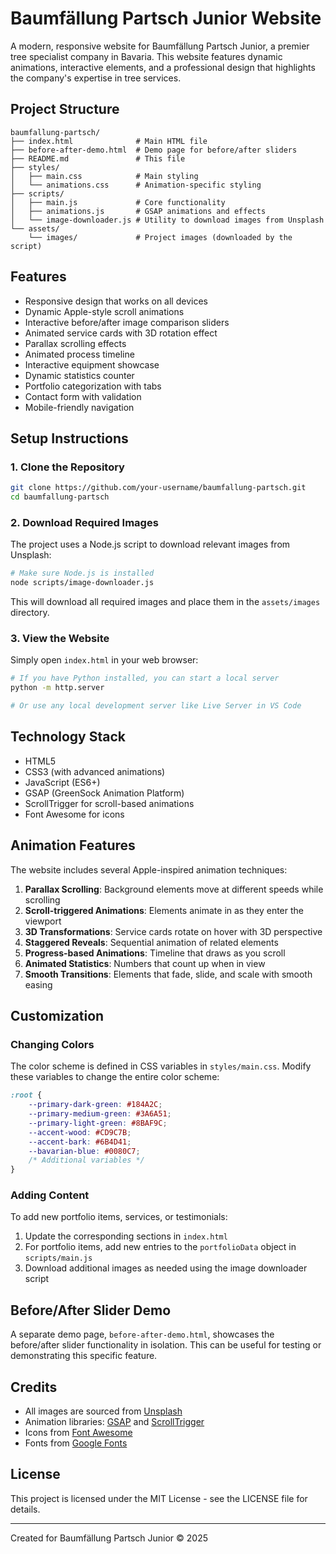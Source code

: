 # Baumfällung Partsch Junior Website

A modern, responsive website for Baumfällung Partsch Junior, a premier tree specialist company in Bavaria. This website features dynamic animations, interactive elements, and a professional design that highlights the company's expertise in tree services.

## Project Structure

```
baumfallung-partsch/
├── index.html              # Main HTML file
├── before-after-demo.html  # Demo page for before/after sliders
├── README.md               # This file
├── styles/
│   ├── main.css            # Main styling
│   └── animations.css      # Animation-specific styling
├── scripts/
│   ├── main.js             # Core functionality
│   ├── animations.js       # GSAP animations and effects
│   └── image-downloader.js # Utility to download images from Unsplash
└── assets/
    └── images/             # Project images (downloaded by the script)
```

## Features

- Responsive design that works on all devices
- Dynamic Apple-style scroll animations
- Interactive before/after image comparison sliders
- Animated service cards with 3D rotation effect
- Parallax scrolling effects
- Animated process timeline
- Interactive equipment showcase
- Dynamic statistics counter
- Portfolio categorization with tabs
- Contact form with validation
- Mobile-friendly navigation

## Setup Instructions

### 1. Clone the Repository

```bash
git clone https://github.com/your-username/baumfallung-partsch.git
cd baumfallung-partsch
```

### 2. Download Required Images

The project uses a Node.js script to download relevant images from Unsplash:

```bash
# Make sure Node.js is installed
node scripts/image-downloader.js
```

This will download all required images and place them in the `assets/images` directory.

### 3. View the Website

Simply open `index.html` in your web browser:

```bash
# If you have Python installed, you can start a local server
python -m http.server

# Or use any local development server like Live Server in VS Code
```

## Technology Stack

- HTML5
- CSS3 (with advanced animations)
- JavaScript (ES6+)
- GSAP (GreenSock Animation Platform)
- ScrollTrigger for scroll-based animations
- Font Awesome for icons

## Animation Features

The website includes several Apple-inspired animation techniques:

1. **Parallax Scrolling**: Background elements move at different speeds while scrolling
2. **Scroll-triggered Animations**: Elements animate in as they enter the viewport
3. **3D Transformations**: Service cards rotate on hover with 3D perspective
4. **Staggered Reveals**: Sequential animation of related elements
5. **Progress-based Animations**: Timeline that draws as you scroll
6. **Animated Statistics**: Numbers that count up when in view
7. **Smooth Transitions**: Elements that fade, slide, and scale with smooth easing

## Customization

### Changing Colors

The color scheme is defined in CSS variables in `styles/main.css`. Modify these variables to change the entire color scheme:

```css
:root {
    --primary-dark-green: #184A2C;
    --primary-medium-green: #3A6A51;
    --primary-light-green: #8BAF9C;
    --accent-wood: #CD9C7B;
    --accent-bark: #6B4D41;
    --bavarian-blue: #0080C7;
    /* Additional variables */
}
```

### Adding Content

To add new portfolio items, services, or testimonials:

1. Update the corresponding sections in `index.html`
2. For portfolio items, add new entries to the `portfolioData` object in `scripts/main.js`
3. Download additional images as needed using the image downloader script

## Before/After Slider Demo

A separate demo page, `before-after-demo.html`, showcases the before/after slider functionality in isolation. This can be useful for testing or demonstrating this specific feature.

## Credits

- All images are sourced from [Unsplash](https://unsplash.com/)
- Animation libraries: [GSAP](https://greensock.com/gsap/) and [ScrollTrigger](https://greensock.com/scrolltrigger/)
- Icons from [Font Awesome](https://fontawesome.com/)
- Fonts from [Google Fonts](https://fonts.google.com/)

## License

This project is licensed under the MIT License - see the LICENSE file for details.

---

Created for Baumfällung Partsch Junior © 2025